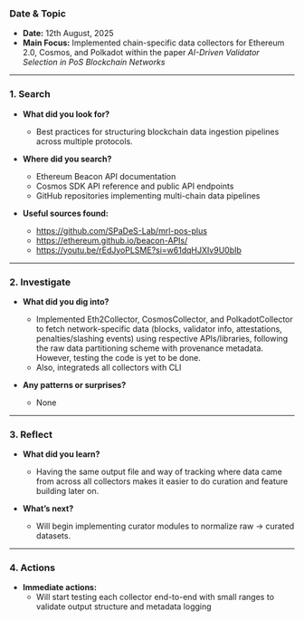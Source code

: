 ### Date & Topic

- **Date:** 12th August, 2025 
- **Main Focus:** Implemented chain-specific data collectors for Ethereum 2.0, Cosmos, and Polkadot within the paper *AI-Driven Validator Selection in PoS Blockchain Networks*

---

### 1. Search

- **What did you look for?**  
  - Best practices for structuring blockchain data ingestion pipelines across multiple protocols.



- **Where did you search?**  
  - Ethereum Beacon API documentation
  - Cosmos SDK API reference and public API endpoints
  - GitHub repositories implementing multi-chain data pipelines
  

- **Useful sources found:** 
    - https://github.com/SPaDeS-Lab/mrl-pos-plus
    - https://ethereum.github.io/beacon-APIs/
    - https://youtu.be/rEdJyoPLSME?si=w61dqHJXIv9U0bIb
   

---

### 2. Investigate

- **What did you dig into?**  
  - Implemented Eth2Collector, CosmosCollector, and PolkadotCollector to fetch network-specific data (blocks, validator info, attestations, penalties/slashing events) using respective APIs/libraries, following the raw data partitioning scheme with provenance metadata. However, testing the code is yet to be done.
  - Also, integrateds all collectors with CLI

- **Any patterns or surprises?**  
  - None
  
  

---

### 3. Reflect

- **What did you learn?**  
  - Having the same output file and way of tracking where data came from across all collectors makes it easier to do curation and feature building later on.

- **What’s next?**  
  - Will begin implementing curator modules to normalize raw → curated datasets.
  
  

---

### 4. Actions

- **Immediate actions:**  
  - Will start testing each collector end-to-end with small ranges to validate output structure and metadata logging